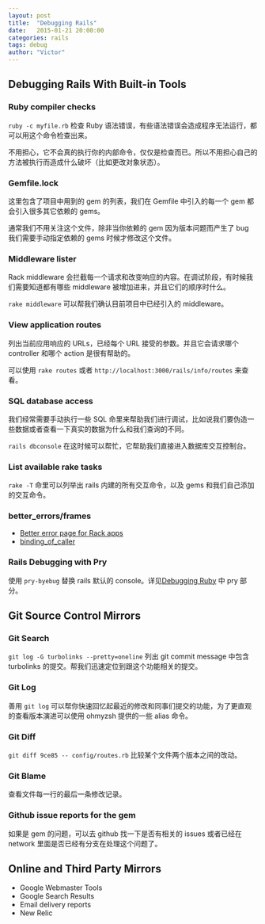 ```yaml
---
layout: post
title:  "Debugging Rails"
date:   2015-01-21 20:00:00
categories: rails
tags: debug
author: "Victor"
---
```


## Debugging Rails With Built-in Tools

### Ruby compiler checks

``ruby -c myfile.rb`` 检查 Ruby 语法错误，有些语法错误会造成程序无法运行，都可以用这个命令检查出来。

不用担心，它不会真的执行你的内部命令，仅仅是检查而已。所以不用担心自己的方法被执行而造成什么破坏（比如更改对象状态）。

### Gemfile.lock

这里包含了项目中用到的 gem 的列表，我们在 Gemfile 中引入的每一个 gem 都会引入很多其它依赖的 gems。

通常我们不用关注这个文件，除非当你依赖的 gem 因为版本问题而产生了 bug 我们需要手动指定依赖的 gems 时候才修改这个文件。

### Middleware lister

Rack middleware 会拦截每一个请求和改变响应的内容。在调试阶段，有时候我们需要知道都有哪些 middleware 被增加进来，并且它们的顺序时什么。

``rake middleware`` 可以帮我们确认目前项目中已经引入的 middleware。

### View application routes

列出当前应用响应的 URLs，已经每个 URL 接受的参数。并且它会请求哪个 controller 和哪个 action 是很有帮助的。

可以使用 ``rake routes`` 或者 ``http://localhost:3000/rails/info/routes`` 来查看。

### SQL database access

我们经常需要手动执行一些 SQL 命里来帮助我们进行调试，比如说我们要伪造一些数据或者查看一下真实的数据为什么和我们查询的不同。

``rails dbconsole`` 在这时候可以帮忙，它帮助我们直接进入数据库交互控制台。

### List available rake tasks

``rake -T`` 命里可以列举出 rails 内建的所有交互命令，以及 gems 和我们自己添加的交互命令。

### better_errors/frames

* [Better error page for Rack apps](https://github.com/charliesome/better_errors)
* [binding_of_caller](https://github.com/banister/binding_of_caller)

### Rails Debugging with Pry

使用 ``pry-byebug`` 替换 rails 默认的 console。详见[Debugging Ruby](/ruby/ruby-debug/) 中 pry 部分。

## Git Source Control Mirrors

### Git Search

``git log -G turbolinks --pretty=oneline`` 列出 git commit message 中包含 turbolinks 的提交。帮我们迅速定位到跟这个功能相关的提交。

### Git Log

善用 ``git log`` 可以帮你快速回忆起最近的修改和同事们提交的功能，为了更直观的查看版本演进可以使用 ohmyzsh 提供的一些 alias 命令。

### Git Diff

``git diff 9ce85 -- config/routes.rb`` 比较某个文件两个版本之间的改动。

### Git Blame

查看文件每一行的最后一条修改记录。

### Github issue reports for the gem

如果是 gem 的问题，可以去 github 找一下是否有相关的 issues 或者已经在 network 里面是否已经有分支在处理这个问题了。

## Online and Third Party Mirrors

* Google Webmaster Tools
* Google Search Results
* Email delivery reports
* New Relic

